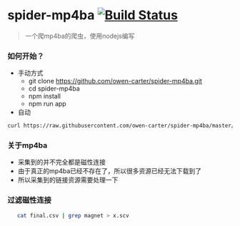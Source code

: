 # spider-mp4ba [![Build Status](https://www.travis-ci.org/owen-carter/spider-mp4ba.svg?branch=master)](https://www.travis-ci.org/owen-carter/spider-mp4ba)
> 一个爬mp4ba的爬虫，使用nodejs编写

### 如何开始？
- 手动方式
	- git clone https://github.com/owen-carter/spider-mp4ba.git
	- cd spider-mp4ba
	- npm install
	- npm run app
- 自动
```sh
curl https://raw.githubusercontent.com/owen-carter/spider-mp4ba/master/start.sh | bash
```


### 关于mp4ba
- 采集到的并不完全都是磁性连接
- 由于真正的mp4ba已经不存在了，所以很多资源已经无法下载到了
- 所以采集到的链接资源需要处理一下


### 过滤磁性连接
```sh
   cat final.csv | grep magnet > x.scv
```






